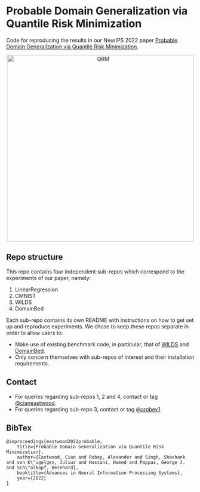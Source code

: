 # Probable Domain Generalization via Quantile Risk Minimization
Code for reproducing the results in our NeurIPS 2022 paper [Probable Domain Generalization via Quantile Risk Minimization](https://arxiv.org/abs/2207.09944).

<p align="center">
  <img src="https://github.com/cianeastwood/prob_gen/blob/clean/assets/overview_qrm.png?raw=true" width="500" alt="QRM" />
</p>


## Repo structure
This repo contains four independent sub-repos which correspond to the experiments of our paper, 
namely: 
1. LinearRegression
2. CMNIST
3. WILDS
4. DomainBed

Each sub-repo contains its own README with instructions on 
how to get set up and reproduce experiments. We chose to keep these repos separate in order to allow users to:
- Make use of existing benchmark code, in particular, that of 
[WILDS](https://github.com/p-lambda/wilds/) and [DomainBed](https://github.com/facebookresearch/DomainBed).
- Only concern themselves with sub-repos of interest and their installation requirements.


## Contact
- For queries regarding sub-repos 1, 2 and 4, contact or tag [@cianeastwood](https://www.github.com/cianeastwood). 
- For queries regarding sub-repo 3, contact or tag [@arobey1](https://www.github.com/arobey1). 

## BibTex

```
@inproceedings{eastwood2022probable,
    title={Probable Domain Generalization via Quantile Risk Minimization},
    author={Eastwood, Cian and Robey, Alexander and Singh, Shashank and von K\"ugelgen, Julius and Hassani, Hamed and Pappas, George J. and Sch\"olkopf, Bernhard},
    booktitle={Advances in Neural Information Processing Systems},
    year={2022}
}
```
